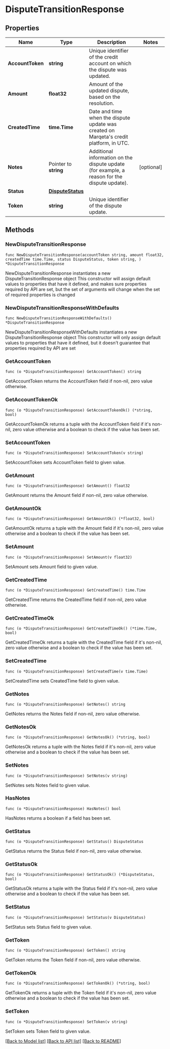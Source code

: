 # DisputeTransitionResponse

## Properties

Name | Type | Description | Notes
------------ | ------------- | ------------- | -------------
**AccountToken** | **string** | Unique identifier of the credit account on which the dispute was updated. | 
**Amount** | **float32** | Amount of the updated dispute, based on the resolution. | 
**CreatedTime** | **time.Time** | Date and time when the dispute update was created on Marqeta&#39;s credit platform, in UTC. | 
**Notes** | Pointer to **string** | Additional information on the dispute update (for example, a reason for the dispute update). | [optional] 
**Status** | [**DisputeStatus**](DisputeStatus.md) |  | 
**Token** | **string** | Unique identifier of the dispute update. | 

## Methods

### NewDisputeTransitionResponse

`func NewDisputeTransitionResponse(accountToken string, amount float32, createdTime time.Time, status DisputeStatus, token string, ) *DisputeTransitionResponse`

NewDisputeTransitionResponse instantiates a new DisputeTransitionResponse object
This constructor will assign default values to properties that have it defined,
and makes sure properties required by API are set, but the set of arguments
will change when the set of required properties is changed

### NewDisputeTransitionResponseWithDefaults

`func NewDisputeTransitionResponseWithDefaults() *DisputeTransitionResponse`

NewDisputeTransitionResponseWithDefaults instantiates a new DisputeTransitionResponse object
This constructor will only assign default values to properties that have it defined,
but it doesn't guarantee that properties required by API are set

### GetAccountToken

`func (o *DisputeTransitionResponse) GetAccountToken() string`

GetAccountToken returns the AccountToken field if non-nil, zero value otherwise.

### GetAccountTokenOk

`func (o *DisputeTransitionResponse) GetAccountTokenOk() (*string, bool)`

GetAccountTokenOk returns a tuple with the AccountToken field if it's non-nil, zero value otherwise
and a boolean to check if the value has been set.

### SetAccountToken

`func (o *DisputeTransitionResponse) SetAccountToken(v string)`

SetAccountToken sets AccountToken field to given value.


### GetAmount

`func (o *DisputeTransitionResponse) GetAmount() float32`

GetAmount returns the Amount field if non-nil, zero value otherwise.

### GetAmountOk

`func (o *DisputeTransitionResponse) GetAmountOk() (*float32, bool)`

GetAmountOk returns a tuple with the Amount field if it's non-nil, zero value otherwise
and a boolean to check if the value has been set.

### SetAmount

`func (o *DisputeTransitionResponse) SetAmount(v float32)`

SetAmount sets Amount field to given value.


### GetCreatedTime

`func (o *DisputeTransitionResponse) GetCreatedTime() time.Time`

GetCreatedTime returns the CreatedTime field if non-nil, zero value otherwise.

### GetCreatedTimeOk

`func (o *DisputeTransitionResponse) GetCreatedTimeOk() (*time.Time, bool)`

GetCreatedTimeOk returns a tuple with the CreatedTime field if it's non-nil, zero value otherwise
and a boolean to check if the value has been set.

### SetCreatedTime

`func (o *DisputeTransitionResponse) SetCreatedTime(v time.Time)`

SetCreatedTime sets CreatedTime field to given value.


### GetNotes

`func (o *DisputeTransitionResponse) GetNotes() string`

GetNotes returns the Notes field if non-nil, zero value otherwise.

### GetNotesOk

`func (o *DisputeTransitionResponse) GetNotesOk() (*string, bool)`

GetNotesOk returns a tuple with the Notes field if it's non-nil, zero value otherwise
and a boolean to check if the value has been set.

### SetNotes

`func (o *DisputeTransitionResponse) SetNotes(v string)`

SetNotes sets Notes field to given value.

### HasNotes

`func (o *DisputeTransitionResponse) HasNotes() bool`

HasNotes returns a boolean if a field has been set.

### GetStatus

`func (o *DisputeTransitionResponse) GetStatus() DisputeStatus`

GetStatus returns the Status field if non-nil, zero value otherwise.

### GetStatusOk

`func (o *DisputeTransitionResponse) GetStatusOk() (*DisputeStatus, bool)`

GetStatusOk returns a tuple with the Status field if it's non-nil, zero value otherwise
and a boolean to check if the value has been set.

### SetStatus

`func (o *DisputeTransitionResponse) SetStatus(v DisputeStatus)`

SetStatus sets Status field to given value.


### GetToken

`func (o *DisputeTransitionResponse) GetToken() string`

GetToken returns the Token field if non-nil, zero value otherwise.

### GetTokenOk

`func (o *DisputeTransitionResponse) GetTokenOk() (*string, bool)`

GetTokenOk returns a tuple with the Token field if it's non-nil, zero value otherwise
and a boolean to check if the value has been set.

### SetToken

`func (o *DisputeTransitionResponse) SetToken(v string)`

SetToken sets Token field to given value.



[[Back to Model list]](../README.md#documentation-for-models) [[Back to API list]](../README.md#documentation-for-api-endpoints) [[Back to README]](../README.md)


